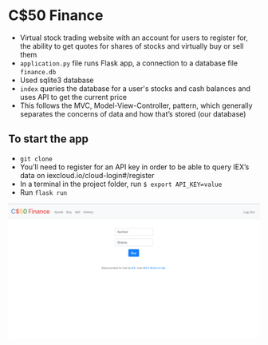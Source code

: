 # C$50 Finance
- Virtual stock trading website with an account for users to register for, the ability to get quotes for shares of stocks and virtually buy or sell them
- ```application.py``` file runs Flask app, a connection to a database file ``finance.db`` 
- Used sqlite3 database
- ```index``` queries the database for a user's stocks and cash balances and uses API to get the current price
- This follows the MVC, Model-View-Controller, pattern, which generally separates the concerns of data and how that’s stored (our database)

## To start the app
- ```git clone```
- You’ll need to register for an API key in order to be able to query IEX’s data on iexcloud.io/cloud-login#/register
- In a terminal in the project folder, run ```$ export API_KEY=value```
- Run ```flask run```

![SCREENSHOT](https://github.com/Aracho1/CS50/blob/main/pset8/Screenshot%202021-02-06%20at%2023.22.22.png)

